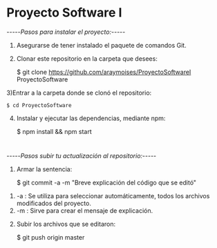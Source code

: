 # Proyecto Software I

-----*Pasos para instalar el proyecto:*-----

1) Asegurarse de tener instalado el paquete de comandos Git.

2) Clonar este repositorio en la carpeta que desees: 

	$ git clone https://github.com/araymoises/ProyectoSoftwareI ProyectoSoftware
  
3)Entrar a la carpeta donde se clonó el repositorio:

	$ cd ProyectoSoftware
  
4) Instalar y ejecutar las dependencias, mediante npm:

	$ npm install && npm start

#
-----*Pasos subir tu actualización al repositorio:*-----

1) Armar la sentencia:

	$ git commit -a -m "Breve explicación del código que se editó"
1.    -a : Se utiliza para seleccionar automáticamente, todos los archivos modificados del proyecto.
2.    -m : Sirve para crear el mensaje de explicación.

2) Subir los archivos que se editaron:

	$ git push origin master
